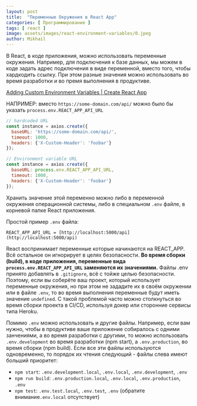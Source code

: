```yaml
---
layout: post
title:  "Переменные Окружения в React App"
categories: [ Программирование ]
tags: [ react ]
image: assets/images/react-environment-variables/0.jpeg
author: Mikhail
---
```

В React, в коде приложения, можно использовать переменные окружения. Например, для подключения к базе данных, мы можем в коде задать адрес подключения в виде переменной, вместо того, чтобы хардкодить ссылку. При этом разные значения можно использовать во время разработки и во премя выполнения в продуктиве.

[Adding Custom Environment Variables | Create React App](https://create-react-app.dev/docs/adding-custom-environment-variables/)

НАПРИМЕР: вместо `https://some-domain.com/api/` можно было бы указать `process.env.REACT_APP_API_URL`

```jsx
// hardcoded URL
const instance = axios.create({
  baseURL: 'https://some-domain.com/api/',
  timeout: 1000,
  headers: {'X-Custom-Header': 'foobar'}
});

// Environment variable URL
const instance = axios.create({
  baseURL: process.env.REACT_APP_API_URL,
  timeout: 1000,
  headers: {'X-Custom-Header': 'foobar'}
});
```

Хранить значение этой переменно можно либо в переменной окружения операционной системы, либо в специальном `.env` файле, в корневой папке React приложения.

Простой пример  `.env` файла:

```
REACT_APP_API_URL = [http://localhost:5000/api](http://localhost:5000/api)
```

React воспринимает переменные которые начинаются на REACT_APP. Всё остальное он игнорирует в целях безопасности. **Во время сборки (build), в коде приложения, переменные вида `process.env.REACT_APP_API_URL` заменяются их значениями.** Файлы .env принято добавлять в `.gitignore`, всё с тойже целью безопасности. Поэтому, если вы соберёте ваш проект, который использует переменные окружения, но при этом не зададите их в своём окружении или в файле `.env`, то во время выполнения переменные будут иметь значение `undefined`. С такой проблемой часто можно столкнуться во время сборки проекта в CI/CD, используя докер или сторонние сервисы типа Heroku.

Помимо `.env` можно использовать и другие файлы. Например, если вам нужно, чтобы в продуктиве ваше приложение собиралось с одними занчениями, а во время разработки с другими, то можно использовать `.env.development` во время разработки (npm start), а `.env.production`, во время сборки (npm build). Если все эти файлы используются одновременно, то порядок их чтения следующий - файлы слева имеют больший приоритет:

- `npm start`: `.env.development.local`, `.env.local`, `.env.development`, `.env`
- `npm run build`: `.env.production.local`, `.env.local`, `.env.production`, `.env`
- `npm test`: `.env.test.local`, `.env.test`, `.env` (обратите внимание`.env.local` отсутствует)